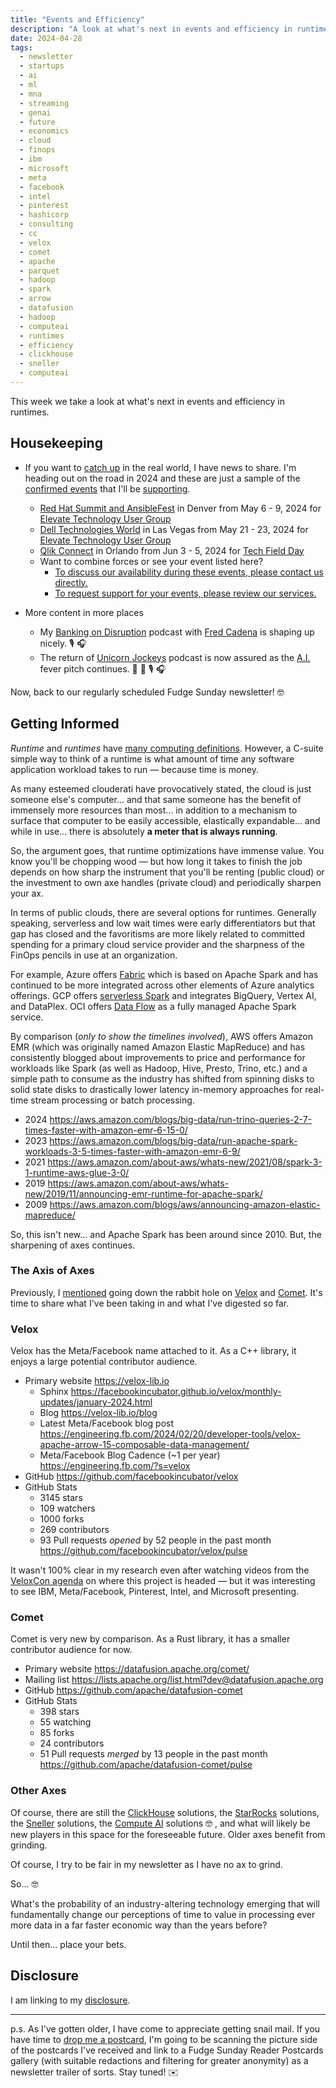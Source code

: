```yaml
---
title: "Events and Efficiency"
description: "A look at what's next in events and efficiency in runtimes"
date: 2024-04-28
tags: 
  - newsletter
  - startups
  - ai
  - ml
  - mna
  - streaming
  - genai
  - future
  - economics
  - cloud
  - finops
  - ibm
  - microsoft
  - meta
  - facebook
  - intel
  - pinterest
  - hashicorp
  - consulting
  - cc
  - velox
  - comet
  - apache
  - parquet
  - hadoop
  - spark
  - arrow
  - datafusion
  - hadoop
  - computeai
  - runtimes
  - efficiency
  - clickhouse
  - sneller
  - computeai
---
```


This week we take a look at what's next in events and efficiency in runtimes.

## Housekeeping

- If you want to [catch up](hhttps://cuthrell.consulting/services/) in the real world, I have news to share. I'm heading out on the road in 2024 and these are just a sample of the [confirmed events](https://cuthrell.consulting/events/) that I'll be [supporting](https://cuthrell.consulting/services/).
  - [Red Hat Summit and AnsibleFest](https://www.redhat.com/en/summit) in Denver from May 6 - 9, 2024 for [Elevate Technology User Group](https://elevateusergroup.com/events)
  - [Dell Technologies World](https://www.dell.com/en-us/dt/events/delltechnologiesworld/2024/index.htm) in Las Vegas from May 21 - 23, 2024 for [Elevate Technology User Group](https://elevateusergroup.com/events)
  - [Qlik Connect](https://www.qlikconnect.com/) in Orlando from Jun 3 - 5, 2024 for [Tech Field Day](https://techfieldday.com/events/)
  - Want to combine forces or see your event listed here?
    - [To discuss our availability during these events, please contact us directly.](https://cuthrell.consulting/contact/)
    - [To request support for your events, please review our services.](https://cuthrell.consulting/services/)

- More content in more places
  - My [Banking on Disruption](https://bankingondisruption.com) podcast with [Fred Cadena](https://www.linkedin.com/in/fredcadena/) is shaping up nicely. 🎙️ 🎧
  - The return of [Unicorn Jockeys](https://unicornjockeys.com) podcast is now assured as the [A.I.](/topics/ai) fever pitch continues. 🦄 🏇 🎙️ 🎧

Now, back to our regularly scheduled Fudge Sunday newsletter! 🤓

## Getting Informed

_Runtime_ and _runtimes_ have [many computing definitions](https://en.wikipedia.org/wiki/Runtime). However, a C-suite simple way to think of a runtime is what amount of time any software application workload takes to run — because time is money.

As many esteemed clouderati have provocatively stated, the cloud is just someone else's computer... and that same someone has the benefit of immensely more resources than most... in addition to a mechanism to surface that computer to be easily accessible, elastically expandable... and while in use... there is absolutely **a meter that is always running**.

So, the argument goes, that runtime optimizations have immense value. You know you'll be chopping wood — but how long it takes to finish the job depends on how sharp the instrument that you'll be renting (public cloud) or the investment to own axe handles (private cloud) and periodically sharpen your ax.

In terms of public clouds, there are several options for runtimes. Generally speaking, serverless and low wait times were early differentiators but that gap has closed and the favoritisms are more likely related to committed spending for a primary cloud service provider and the sharpness of the FinOps pencils in use at an organization.

For example, Azure offers [Fabric](https://learn.microsoft.com/en-us/fabric/data-engineering/runtime) which is based on Apache Spark and has continued to be more integrated across other elements of Azure analytics offerings. GCP offers [serverless Spark](https://cloud.google.com/solutions/spark) and integrates BigQuery, Vertex AI, and DataPlex. OCI offers [Data Flow](https://www.oracle.com/big-data/data-flow/) as a fully managed Apache Spark service.

By comparison (_only to show the timelines involved_), AWS offers Amazon EMR (which was originally named Amazon Elastic MapReduce) and has consistently blogged about improvements to price and performance for workloads like Spark (as well as Hadoop, Hive, Presto, Trino, etc.) and a simple path to consume as the industry has shifted from spinning disks to solid state disks to drastically lower latency in-memory approaches for real-time stream processing or batch processing.

- 2024 https://aws.amazon.com/blogs/big-data/run-trino-queries-2-7-times-faster-with-amazon-emr-6-15-0/
- 2023 https://aws.amazon.com/blogs/big-data/run-apache-spark-workloads-3-5-times-faster-with-amazon-emr-6-9/
- 2021 https://aws.amazon.com/about-aws/whats-new/2021/08/spark-3-1-runtime-aws-glue-3-0/
- 2019 https://aws.amazon.com/about-aws/whats-new/2019/11/announcing-emr-runtime-for-apache-spark/
- 2009 https://aws.amazon.com/blogs/aws/announcing-amazon-elastic-mapreduce/

So, this isn't new... and Apache Spark has been around since 2010. But, the sharpening of axes continues.

### The Axis of Axes

Previously, I [mentioned](https://fudge.org/archive/hanging-out-my-shingle/) going down the rabbit hole on [Velox](https://fudge.org/topics/velox/) and [Comet](https://fudge.org/topics/comet/). It's time to share what I've been taking in and what I've digested so far.

### Velox

Velox has the Meta/Facebook name attached to it. As a C++ library, it enjoys a large potential contributor audience.

- Primary website https://velox-lib.io
  - Sphinx https://facebookincubator.github.io/velox/monthly-updates/january-2024.html
  - Blog https://velox-lib.io/blog
  - Latest Meta/Facebook blog post https://engineering.fb.com/2024/02/20/developer-tools/velox-apache-arrow-15-composable-data-management/
  - Meta/Facebook Blog Cadence (~1 per year) https://engineering.fb.com/?s=velox
- GitHub https://github.com/facebookincubator/velox
- GitHub Stats
  - 3145 stars
  - 109 watchers
  - 1000 forks
  - 269 contributors
  - 93 Pull requests _opened_ by 52 people in the past month https://github.com/facebookincubator/velox/pulse

It wasn't 100% clear in my research even after watching videos from the [VeloxCon agenda](https://web.archive.org/web/20240428221942/https://veloxcon.io/agenda/) on where this project is headed — but it was interesting to see IBM, Meta/Facebook, Pinterest, Intel, and Microsoft presenting.

### Comet

Comet is very new by comparison. As a Rust library, it has a smaller contributor audience for now.

- Primary website https://datafusion.apache.org/comet/
- Mailing list https://lists.apache.org/list.html?dev@datafusion.apache.org
- GitHub https://github.com/apache/datafusion-comet
- GitHub Stats
  - 398 stars
  - 55 watching
  - 85 forks
  - 24 contributors
  - 51 Pull requests _merged_ by 13 people in the past month https://github.com/apache/datafusion-comet/pulse

### Other Axes

Of course, there are still the [ClickHouse](https://clickhouse.com) solutions, the [StarRocks](https://www.starrocks.io) solutions, the [Sneller](https://sneller.ai) solutions, the [Compute AI](https://compute.ai/documentation/compute-ai-product-datasheet/) solutions 🤓 , and what will likely be new players in this space for the foreseeable future. Older axes benefit from grinding.

Of course, I try to be fair in my newsletter as I have no ax to grind.

So... 🤓

What's the probability of an industry-altering technology emerging that will fundamentally change our perceptions of time to value in processing ever more data in a far faster economic way than the years before?

Until then... place your bets.

## Disclosure

I am linking to my [disclosure](https://jaycuthrell.com/disclosure/).

***

p.s. As I've gotten older, I have come to appreciate getting snail mail. If you have time to [drop me a postcard](https://jaycuthrell.com/contact), I'm going to be scanning the picture side of the postcards I've received and link to a Fudge Sunday Reader Postcards gallery (with suitable redactions and filtering for greater anonymity) as a newsletter trailer of sorts. Stay tuned! ✉️
